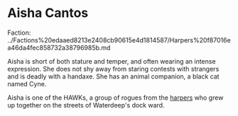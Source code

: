 # Aisha Cantos

Faction: ../Factions%20edaaed8213e2408cb90615e4d1814587/Harpers%20f87016ea46da4fec858732a38796985b.md

Aisha is short of both stature and temper, and often wearing an intense expression. She does not shy away from staring contests with strangers and is deadly with a handaxe. She has an animal companion, a black cat named Cyne.

Aisha is one of the HAWKs, a group of rogues from the [harpers](../factions/harpers.md) who grew up together on the streets of Waterdeep's dock ward.